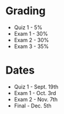 # Grading
- Quiz 1 - 5%
- Exam 1 - 30%
- Exam 2 - 30%
- Exam 3 - 35%

# Dates
- Quiz 1 - Sept. 19th
- Exam 1 - Oct. 3rd
- Exam 2 - Nov. 7th
- Final - Dec. 5th

	